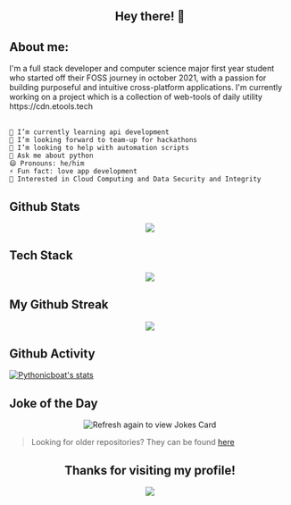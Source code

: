 <h2 align='center'>Hey there! 👋</h2>

<!-- <p align="center">
<img src="https://dev.discordprofiles.me/badge/status/722343830149398539" />
<img src="https://dev.discordprofiles.me/badge/playing/722343830149398539" />
<img src="https://dev.discordprofiles.me/badge/vscode/722343830149398539" />
<img src="https://spotifystatus.rylatt.me/6mzucot7ycg9ptw7zzu6p8wfi" />
</p> -->

<h2 align='left'>About me:</h2>
<div>
    I'm a full stack developer and computer science major first year student who started off their FOSS journey in october 2021, with a passion for building purposeful and intuitive cross-platform applications. I'm currently working on a project which is a collection of web-tools of daily utility https://cdn.etools.tech
</div>
<br>

```
🔭 I’m currently learning api development
👯 I’m looking forward to team-up for hackathons
🤝 I’m looking to help with automation scripts 
💬 Ask me about python 
😄 Pronouns: he/him
⚡ Fun fact: love app development
💙 Interested in Cloud Computing and Data Security and Integrity
```

## Github Stats

<p align="center">
<img src="https://github-readme-stats.vercel.app/api?username=pythonicboat&theme=dark&show_icons=true"/>
</p>

## Tech Stack

<p align="center">
<img src="https://skillicons.dev/icons?i=python,nodejs,javascript,html,css,electron,mysql,react,bash,nginx,c,linux,vscode,git,mongodb,markdown,github,flask,discord,cloudflare,vercel,fastapi,nextjs,bootstrap,autocad")
</p>
     
## My Github Streak
    
<p align="center">
  <a href="https://github.com/Pythonicboat/github-readme-streak-stats"><img src="https://github-readme-streak-stats.herokuapp.com/?user=pythonicboat#version3"/>
  </a>
</p>

## Github Activity

[![Pythonicboat's stats](https://github-readme-activity-graph.cyclic.app/graph?username=pythonicboat&bg_color=fffff0&color=708090&line=24292e&point=24292e&area=true&hide_border=true)](https://github.com/pythonicboat)

## Joke of the Day

<p align="center">
<img src="https://readme-jokes.vercel.app/api" alt="Refresh again to view Jokes Card" />
</p>

> Looking for older repositories? They can be found [here](https://github.com/pythonicboat-archive)

<h2 align='center'>Thanks for visiting my profile!</h2>
<p align="center">

<img src="https://komarev.com/ghpvc/?username=PythonicBoat">
</p>
